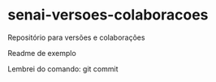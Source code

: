 # senai-versoes-colaboracoes
 Repositório para versões e colaborações

 Readme de exemplo



Lembrei do comando: git commit
